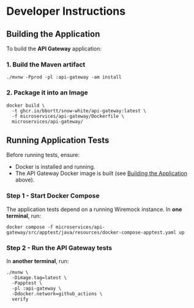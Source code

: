 # Developer Instructions

## Building the Application

To build the **API Gateway** application:

### 1. Build the Maven artifact

```shell
./mvnw -Pprod -pl :api-gateway -am install
```

### 2. Package it into an Image

```shell
docker build \
  -t ghcr.io/bbortt/snow-white/api-gateway:latest \
  -f microservices/api-gateway/Dockerfile \
  microservices/api-gateway/
```

## Running Application Tests

Before running tests, ensure:

- Docker is installed and running.
- The API Gateway Docker image is built (see [Building the Application](#building-the-application) above).

### Step 1 - Start Docker Compose

The application tests depend on a running Wiremock instance.
In **one terminal**, run:

```shell
docker compose -f microservices/api-gateway/src/apptest/java/resources/docker-compose-apptest.yaml up
```

### Step 2 - Run the API Gateway tests

In **another terminal**, run:

```shell
./mvnw \
  -Dimage.tag=latest \
  -Papptest \
  -pl :api-gateway \
  -Ddocker.network=github_actions \
  verify
```
